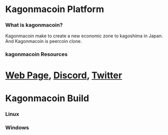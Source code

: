 Kagonmacoin Platform
==================================


### What is kagonmacoin?
Kagonmacoin make to create a new economic zone to kagoshima in Japan.
And Kagonmacoin is peercoin clone.



### kagonmacoin Resources
[Web Page](http://web.kagonmacoin.net/),
[Discord](https://discord.gg/YeANaJY),
[Twitter](https://twitter.com/kagonmacoin)
=======



Kagonmacoin Build
==================================
### Linux

### Windows
